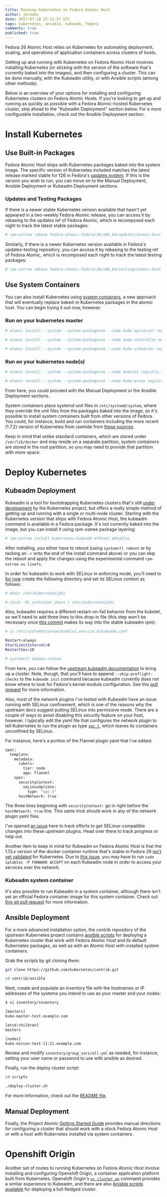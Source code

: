 ```yaml
---
title: Running Kubernetes on Fedora Atomic Host
author: jbrooks
date: 2017-07-18 23:12:57 UTC
tags: kubernetes, ansible, kubeadm, fedora
comments: true
published: true
---
```


Fedora 26 Atomic Host relies on Kubernetes for automating deployment, scaling, and operations of application containers across clusters of hosts.

Getting up and running with Kubernetes on Fedora Atomic Host involves installing Kubernetes (or sticking with the version of the software that's currently baked into the images), and then configuring a cluster. This can be done manually, with the Kubeadm utility, or with Ansible scripts (among other methods).

Below is an overview of your options for installing and configuring Kubernetes clusters on Fedora Atomic Hosts. If you're looking to get up and running as quickly as possible with a Fedora Atomic-hosted Kubernetes cluster, skip ahead to the "Kubeadm Deployment" section below. For a more configurable installation, check out the Ansible Deployment section.

# Install Kubernetes

## Use Built-in Packages

Fedora Atomic Host ships with Kubernetes packages baked into the system image. The specific version of Kubernetes included matches the latest release marked stable for f26 in Fedora's [updates system](https://bodhi.fedoraproject.org/updates/?packages=kubernetes&release=F26). If this is the version you wish to run, you can move on to the Manual Deployment, Ansible Deployment or Kubeadm Deployment sections.

### Updates and Testing Packages

If there is a newer stable Kubernetes version available that hasn't yet appeared in a two-weekly Fedora Atomic release, you can access it by rebasing to the updates ref of Fedora Atomic, which is recomposed each night to track the latest stable packages:

```bash
# rpm-ostree rebase fedora-atomic:fedora/26/x86_64/updates/atomic-host -r
```

Similarly, if there is a newer Kubernetes version available in Fedora's updates-testing repository, you can access it by rebasing to the testing ref of Fedora Atomic, which is recomposed each night to track the latest testing packages:

```bash
# rpm-ostree rebase fedora-atomic:fedora/26/x86_64/testing/atomic-host -r
```

## Use System Containers

You can also install Kubernetes using [system containers](http://www.projectatomic.io/blog/2016/09/intro-to-system-containers/), a new approach that will eventually replace baked-in Kubernetes packages in the atomic host. You can begin trying it out now, however:

### Run on your kubernetes master

```bash
# atomic install --system --system-package=no --name kube-apiserver registry.fedoraproject.org/f26/kubernetes-apiserver

# atomic install --system --system-package=no --name kube-controller-manager registry.fedoraproject.org/f26/kubernetes-controller-manager

# atomic install --system --system-package=no --name kube-scheduler registry.fedoraproject.org/f26/kubernetes-scheduler
```

### Run on your kubernetes node(s)

```bash
# atomic install --system --system-package=no --name kubelet registry.fedoraproject.org/f26/kubernetes-kubelet

# atomic install --system --system-package=no --name kube-proxy registry.fedoraproject.org/f26/kubernetes-proxy
```

From here, you could proceed with the Manual Deployment or the Ansible Deployment sections.

System containers place systemd unit files in `/etc/systemd/system`, where they override the unit files from the packages baked into the image, so it's possible to install system containers built from other versions of Fedora. You could, for instance, build and run containers including the more recent (1.7.2) version of Kubernetes from rawhide from [these sources](https://github.com/projectatomic/atomic-system-containers).

Keep in mind that unlike standard containers, which are stored under `/var/lib/docker` and may reside on a separate partition, system containers are stored in the root partition, so you may need to provide that partition with more space.

# Deploy Kubernetes

## Kubeadm Deployment

Kubeadm is a tool for bootstrapping Kubernetes clusters that's still [under development](https://kubernetes.io/docs/setup/independent/create-cluster-kubeadm/#kubeadm-maturity) by the Kubernetes project, but offers a really simple method of getting up and running with a single or multi-node cluster. Starting with the Kubernetes version that ships with Fedora Atomic Host, the kubeadm command is available in a Fedora package. It's not currently baked into the image, but you can install it using rpm-ostree package layering:

```bash
# rpm-ostree install kubernetes-kubeadm ethtool ebtables
```

After installing, you either have to reboot (using `systemctl reboot` or by tacking an `-r` onto the end of the install command above) or you can skip the reboot and apply the changes using the experimental command `rpm-ostree ex livefs`.

In order for kubeadm to work with SELinux in enforcing mode, you'll need to [for now](https://github.com/kubernetes/kubeadm/issues/279) create the following directory and set its SELinux context as follows:

```bash
# mkdir /etc/kubernetes/pki

# chcon -Rt container_share_t /etc/kubernetes/pki
```

Also, kubeadm requires a different restart-on-fail behavior from the kubelet, so we'll need to add three lines to this drop-in file (this step won't be necessary once [this commit](http://pkgs.fedoraproject.org/cgit/rpms/kubernetes.git/commit/?id=e1f50eb5233848580ed354b1ec8b0c886ce8caaf) makes its way into the stable kubeadm rpm):

```bash
# vi /etc/systemd/system/kubelet.service.d/kubeadm.conf

Restart=always
StartLimitInterval=0
RestartSec=10

# systemctl daemon-reload
```

From here, you can follow the [upstream kubeadm documentation](https://kubernetes.io/docs/setup/independent/create-cluster-kubeadm/) to bring up a cluster. Note, though, that you'll have to append `--skip-preflight-checks` to the `kubeadm init` command because kubeadm currently does not know where to look for Fedora's kernel module configuration. See this [pull request](https://github.com/kubernetes/kubernetes/pull/49410) for more information.

Also, most of the network plugins I've tested with Kubeadm have an issue running with SELinux confinement, which is one of the reasons why the upstream docs suggest putting SELinux into permissive mode. There are a couple of ways to avoid disabling this security feature on your host, however. I typically edit the yaml file that configures the network plugin to tell Kubernetes to run the plugin as type [`spc_t`](http://danwalsh.livejournal.com/74754.html), which leaves its containers unconfined by SELinux.

For instance, here's a portion of the Flannel plugin yaml that I've edited:

```bash
spec:
  template:
    metadata:
      labels:
        tier: node
        app: flannel
    spec:
      securityContext:
        seLinuxOptions:
          type: "spc_t"
      hostNetwork: true
```

The three lines beginning with `securityContext:` go in right before the `hostNetwork: true` line. This same trick should work in any of the network plugin yaml files.

I've opened [an issue](https://pagure.io/atomic/kubernetes-sig/issue/3) here to track efforts to get SELinux-compatible changes into these upstream plugins. Head over there to track progress or help out.

Another item to keep in mind for Kubeadm on Fedora Atomic Host is that the 1.13.x version of the docker container runtime that's stable in Fedora 26 [isn't yet validated](https://github.com/kubernetes/kubernetes/blob/master/CHANGELOG.md#external-dependency-version-information) for Kubernetes. Due to [this issue](https://github.com/kubernetes/kubernetes/issues/40182), you may have to run `sudo iptables -P FORWARD ACCEPT` on each Kubeadm node in order to access your services over the network.

### Kubeadm system container

It's also possible to run Kubeadm in a system container, although there isn't yet an official Fedora container image for this system container. Check out [this git pull request](https://github.com/projectatomic/atomic-system-containers/pull/96) for more information.

## Ansible Deployment

For a more advanced installation option, the contrib repository of the upstream Kubernetes project contains [ansible scripts](https://github.com/kubernetes/contrib/tree/master/ansible) for deploying a Kubernetes cluster that work with Fedora Atomic Host and its default Kubernetes packages, as well as with an Atomic Host with installed system containers.

Grab the scripts by git cloning them:

```bash
git clone https://github.com/kubernetes/contrib.git

cd contrib/ansible
```

Next, create and populate an inventory file with the hostnames or IP addresses of the systems you intend to use as your master and your nodes:

```bash
$ vi inventory/inventory

[masters]
kube-master-test.example.com

[etcd:children]
masters

[nodes]
kube-minion-test-[1:2].example.com
```

Review and modify `inventory/group_vars/all.yml` as needed, for instance, setting your user name or password to use with ansible as desired.

Finally, run the deploy cluster script:

```bash
cd scripts

./deploy-cluster.sh
```

For more information, check out the [README file](https://github.com/kubernetes/contrib/blob/master/ansible/README.md).

## Manual Deployment

Finally, the Project Atomic [Getting Started Guide](http://www.projectatomic.io/docs/gettingstarted/) provides manual directions for configuring a cluster that should work with a stock Fedora Atomic Host or with a host with Kubernetes installed via system containers.

# Openshift Origin

Another set of routes to running Kubernetes on Fedora Atomic Host involve installing and configuring Openshift Origin, a container application platform built from Kubernetes. Openshift Origin's [`oc cluster up`](https://github.com/openshift/origin/blob/master/docs/cluster_up_down.md) command provides a similar experience to Kubeadm, and there are also [Anisble scripts available](http://www.projectatomic.io/blog/2016/12/part1-install-origin-on-f25-atomic-host/) for deploying a full-fledged cluster.